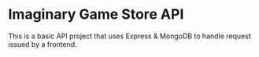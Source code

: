 # Imaginary Game Store API
 This is a basic API project that uses Express & MongoDB to handle request issued by a frontend.
